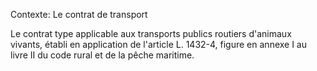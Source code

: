 Contexte: Le contrat de transport

Le contrat type applicable aux transports publics routiers d'animaux vivants, établi en application de l'article L. 1432-4, figure en annexe I au livre II du code rural et de la pêche maritime.